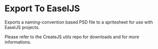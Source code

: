 # Export To EaselJS

Exports a naming-convention based PSD file to a spritesheet for use with EaselJS projects.

Please refer to the CreateJS utils repo for downloads and for more informations.
